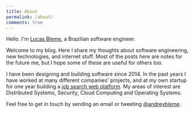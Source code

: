 ```yaml
---
title: About
permalink: /about/
comments: true
---
```


Hello. I'm [Lucas Bleme](https://www.linkedin.com/in/andreybleme/), a Brazilian software engineer.

Welcome to my blog. Here I share my thoughts about software engineering, new technologies, and internet stuff. Most of the posts here are notes for the future me, but I hope some of these are useful for others too.

I have been designing and building software since 2014. In the past years I have worked at many different companies' projects, and at my own startup for one year building a [job search web platform](https://vulpi.com.br/). My areas of interest are Distributed Systems, Security, Cloud Computing and Operating Systems.

Feel free to get in touch by sending an email or tweeting [@andreybleme](https://twitter.com/andreybleme).

